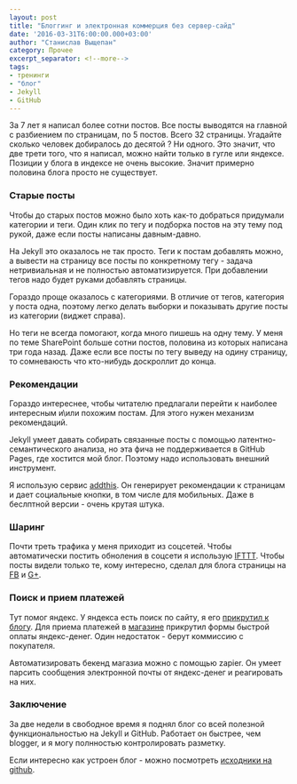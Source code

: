 ```yaml
---
layout: post
title: "Блоггинг и электронная коммерция без сервер-сайд"
date: '2016-03-31T6:00:00.000+03:00'
author: "Станислав Выщепан"
category: Прочее
excerpt_separator: <!--more-->
tags:
- тренинги
- "блог"
- Jekyll
- GitHub
---
```


За 7 лет я написал более сотни постов. Все посты выводятся на главной с разбиением по страницам, по 5 постов. Всего 32 страницы. Угадайте сколько человек добиралось до десятой ? Ни одного. Это значит, что две трети того, что я написал, можно найти только в гугле или яндексе. Позиции у блога в индексе не очень высокие. Значит примерно половина блога просто не существует.
<!--more-->

### Старые посты
Чтобы до старых постов можно было хоть как-то добраться придумали категории и теги. Один клик по тегу и подборка постов на эту тему под рукой, даже если посты написаны давным-давно.

На Jekyll это оказалось не так просто. Теги к постам добавлять можно, а вывести на страницу все посты по конкретному тегу - задача нетривиальная и не полностью автоматизируется. При добавлении тегов надо будет руками добавлять страницы.

Гораздо проще оказалось с категориями. В отличие от тегов, категория у поста одна, поэтому легко делать выборки и показывать другие посты из категории (виджет справа).

Но теги не всегда помогают, когда много пишешь на одну тему. У меня по теме SharePoint больше сотни постов, половина из которых написана три года назад. Даже если все посты по тегу выведу на одину страницу, то сомневаюсть что кто-нибудь доскроллит до конца.   

### Рекомендации
Гораздо интереснее, чтобы читателю предлагали перейти к наиболее интересным и\или похожим постам. Для этого нужен механизм рекомендаций. 

Jekyll умеет давать собирать связанные посты с помощью латентно-семантического анализа, но эта фича не поддерживается в GitHub Pages, где хостится мой блог. Поэтому надо использовать внешний инструмент.

Я использую сервис [addthis](https://www.addthis.com/). Он генерирует рекомендации к страницам и дает социальные кнопки, в том числе для мобильных. Даже в беслптной версии - очень крутая штука.

### Шаринг
Почти треть трафика у меня приходит из соцсетей. Чтобы автоматически постить обноления в соцсети я использую [IFTTT](https://ifttt.com/). Чтобы посты видели только те, кому интересно, сделал для блога страницы на [FB](https://www.facebook.com/gandjustasblog/) и [G+](https://plus.google.com/+GandjustasBlogspotru). 

### Поиск и прием платежей
Тут помог яндекс. У яндекса есть поиск по сайту, я его [прикрутил к блогу](/search). Для приема платежей в [магазине](/shop) прикрутил формы быстрой оплаты яндекс-денег. Один недостаток - берут коммиссию с покупателя.

Автоматизировать бекенд магазиа можно с помощью zapier. Он умеет парсить сообщения электронной почты от яндекс-денег и реагировать на них.

### Заключение
За две недели в свободное время я поднял блог со всей полезной функциональностью на Jekyll и GitHub. Работает он быстрее, чем blogger, и я могу полнностью контролировать разметку. 

Если интересно как устроен блог - можно посмотреть [исходники на github](https://github.com/gandjustas/gandjustas.github.io).